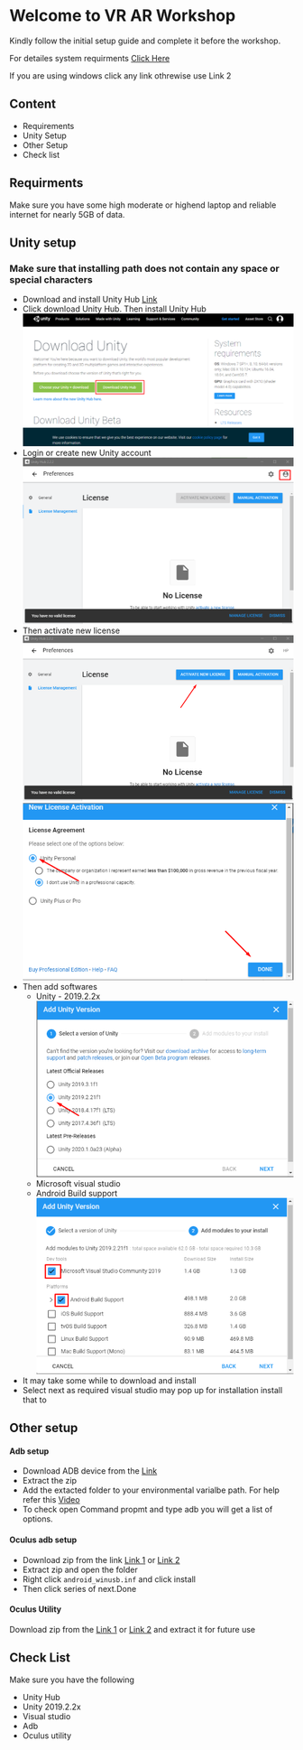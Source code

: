 <h1>Welcome to VR AR Workshop</h1>
<p>Kindly follow the initial setup guide and complete it before the workshop.</p>
<p>For detailes system requirments <a href="https://docs.unity3d.com/2019.2/Documentation/Manual/system-requirements.html">Click Here</a></p>
<p>If you are using windows click any link othrewise use Link 2 </p>
<h2>Content</h2>
<ul>
    <li>Requirements</li>
    <li>Unity Setup</li>
    <li>Other Setup</li>
    <li>Check list</li>
</ul>

<h2>Requirments</h2>
<p>
    Make sure you have some high moderate or highend laptop and reliable internet for nearly 5GB of data.
</p>

<h2>Unity setup</h2>
<h3>Make sure that installing path does not contain any space or special characters</h3>
<ul>
    <li>Download and install Unity Hub <a href="https://unity3d.com/get-unity/download?_ga=2.114566663.1045711736.1565163618-187168741.1547358497">Link</a></li>
    <li>Click download Unity Hub. Then install Unity Hub
       <br> <img src="https://raw.githubusercontent.com/hariprasath2603/VR-AR-Workshop/master/img/01.png" alt="install unity hub">
    </li>
    <li>Login or create new Unity account
        <br><img src="https://raw.githubusercontent.com/hariprasath2603/VR-AR-Workshop/master/img/02.png">    </li>
    <li>Then activate new license
        <br>
        <img src="https://raw.githubusercontent.com/hariprasath2603/VR-AR-Workshop/master/img/03.png">    
        <br>
        <img src="https://raw.githubusercontent.com/hariprasath2603/VR-AR-Workshop/master/img/04.png">
    </li>
    <li>Then add softwares
        <ul><li>Unity - 2019.2.2x
            <br><img src="https://raw.githubusercontent.com/hariprasath2603/VR-AR-Workshop/master/img/05.png">
        </li>
        <li>Microsoft visual studio </li>
        <li>Android Build support
            <br><img src="https://raw.githubusercontent.com/hariprasath2603/VR-AR-Workshop/master/img/06.png">        </li>
        </ul>
    </li>
    <li>It may take some while to download and install </li>
<li>Select next as required visual studio may pop up for installation install that to</li>

</ul>

<h2>Other setup</h2>
<h4>Adb setup</h4>
<ul>
    <li> Download ADB device from the <a href="https://www.xda-developers.com/install-adb-windows-macos-linux/">Link</a></li>
    <li>Extract the zip</li>
    <li>Add the extacted folder to your environmental varialbe path. For help refer this <a href="https://youtu.be/83SccoBYSfA?t=54">Video</a></li>
    <li>To check open Command propmt and type adb you will get a list of options.</li>
</ul>
<h4>Oculus adb setup</h4>
<ul> 
    <li>Download zip from the link <a href="https://drive.google.com/file/d/1lPJKwjwn5i4TVn5UqvmJQzDtXf-wg3zc/view?usp=sharing">Link 1</a> or <a href="https://developer.oculus.com/downloads/package/oculus-adb-drivers/">Link 2</a></li>
    <li>Extract zip and open the folder</li>
    <li>Right click <code>android_winusb.inf</code> and click install</li>
    <li>Then click series of next.Done</li>
</ul>
<h4>Oculus Utility</h4>
<p>Download zip from the <a href="https://drive.google.com/file/d/1iJAjsLcsKggfDUldpzMU-UT2dp4paUPn/view?usp=sharing">Link 1</a> or <a href="https://developer.oculus.com/downloads/package/oculus-utilities-for-unity-5/">Link 2</a> and extract it for future use</p>

<h2>Check List</h2>
<p>Make sure you have the following</p>
<ul>
    <li>Unity Hub</li>
    <li>Unity 2019.2.2x</li>
    <li>Visual studio</li>
    <li>Adb</li>
    <li>Oculus utility</li>
</ul>
